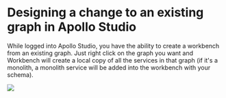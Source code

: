 # Designing a change to an existing graph in Apollo Studio

While logged into Apollo Studio, you have the ability to create a workbench from an existing graph. Just right click on the graph you want and Workbench will create a local copy of all the services in that graph (if it's a monolith, a monolith service will be added into the workbench with your schema).

![](https://storage.googleapis.com/apollo-workbench-vscode/workbench-new-from-studio-graph.png)